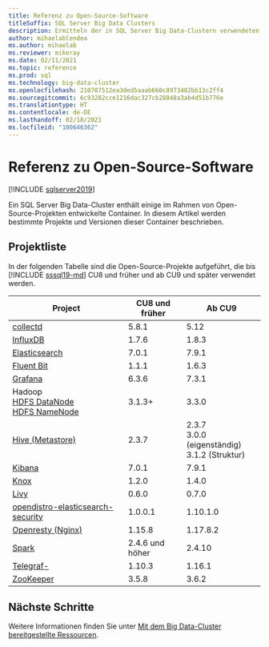```yaml
---
title: Referenz zu Open-Source-Software
titleSuffix: SQL Server Big Data Clusters
description: Ermitteln der in SQL Server Big Data-Clustern verwendeten Open-Source-Software und der entsprechenden.
author: mihaelablendea
ms.author: mihaelab
ms.reviewer: mikeray
ms.date: 02/11/2021
ms.topic: reference
ms.prod: sql
ms.technology: big-data-cluster
ms.openlocfilehash: 210787512ea3ded5aaab660c8973482bb13c2ff4
ms.sourcegitcommit: 6c93282cce1216dac327cb28848a3ab4d51b776e
ms.translationtype: HT
ms.contentlocale: de-DE
ms.lasthandoff: 02/18/2021
ms.locfileid: "100646362"
---
```

# <a name="open-source-software-reference"></a>Referenz zu Open-Source-Software

[!INCLUDE [sqlserver2019](../includes/applies-to-version/sqlserver2019.md)]

Ein SQL Server Big Data-Cluster enthält einige im Rahmen von Open-Source-Projekten entwickelte Container. In diesem Artikel werden bestimmte Projekte und Versionen dieser Container beschrieben.

## <a name="project-list"></a>Projektliste

In der folgenden Tabelle sind die Open-Source-Projekte aufgeführt, die bis [!INCLUDE [sssql19-md](../includes/sssql19-md.md)] CU8 und früher und ab CU9 und später verwendet werden. 

| Project | CU8 und früher | Ab CU9 |
|--|--|--|
| [collectd](https://collectd.org/) | 5.8.1 | 5.12 |
| [InfluxDB](https://www.influxdata.com) | 1.7.6 | 1.8.3 |
| [Elasticsearch](https://www.elastic.co/) | 7.0.1 | 7.9.1 |
| [Fluent Bit](https://docs.fluentbit.io/manual/about/what-is-fluent-bit) | 1.1.1 | 1.6.3 |
| [Grafana](https://grafana.com/) | 6.3.6 | 7.3.1 |
| Hadoop <br/>[HDFS DataNode](concept-storage-pool.md)<br/>[HDFS NameNode](https://cwiki.apache.org/confluence/display/HADOOP2/NameNode) |3.1.3+|3.3.0|
| [Hive (Metastore)](https://hive.apache.org/) |2.3.7|2.3.7<br/>3.0.0 (eigenständig)<br/>3.1.2 (Struktur)|
| [Kibana](https://www.elastic.co/kibana) | 7.0.1 | 7.9.1 |
| [Knox](https://knox.apache.org/) |1.2.0|1.4.0|
| [Livy](https://livy.apache.org/) |0.6.0|0.7.0|
| [opendistro-elasticsearch-security](https://www.elastic.co/what-is/elastic-stack-security) | 1.0.0.1 | 1.10.1.0 |
| [Openresty (Nginx)](https://openresty.org/) | 1.15.8 | 1.17.8.2 |
| [Spark](configure-spark-hdfs.md) |2.4.6 und höher|2.4.10|
| [Telegraf-](https://docs.influxdata.com/telegraf/) | 1.10.3 | 1.16.1 |
| [ZooKeeper](https://cwiki.apache.org/confluence/display/zookeeper) |3.5.8|3.6.2

## <a name="next-steps"></a>Nächste Schritte

Weitere Informationen finden Sie unter [Mit dem Big Data-Cluster bereitgestellte Ressourcen](concept-architecture-pods.md).